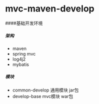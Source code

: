 # mvc-maven-develop
 
####基础开发环境

##### 架构
* maven
* spring mvc
* log4j2
* mybatis

##### 模块
* common-develop 通用模块 jar包
* develop-base mvc模块 war包
